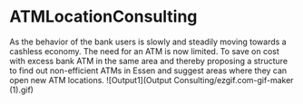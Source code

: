 # ATMLocationConsulting

As the behavior of the bank users is slowly and steadily moving towards a cashless economy. The need for an ATM is now limited. To save on cost with excess bank ATM in the same area and thereby proposing a structure to find out non-efficient ATMs in Essen and suggest areas where they can open new ATM locations.
![Output1](Output Consulting/ezgif.com-gif-maker (1).gif)
